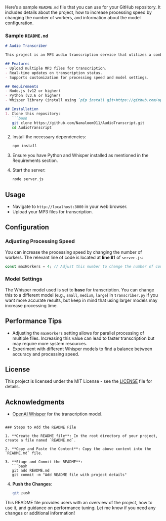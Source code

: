 Here’s a sample `README.md` file that you can use for your GitHub repository. It includes details about the project, how to increase processing speed by changing the number of workers, and information about the model configuration.

### Sample `README.md`

```markdown
# Audio Transcriber

This project is an MP3 audio transcription service that utilizes a combination of Node.js and Python's Whisper model to convert audio files into text. The service allows users to upload multiple MP3 files and receive transcriptions in real-time.

## Features
- Upload multiple MP3 files for transcription.
- Real-time updates on transcription status.
- Supports customization for processing speed and model settings.

## Requirements
- Node.js (v12 or higher)
- Python (v3.6 or higher)
- Whisper library (install using `pip install git+https://github.com/openai/whisper.git`)

## Installation
1. Clone this repository:
   ```bash
   git clone https://github.com/Namaloom911/AudioTranscript.git
   cd AudioTranscript
   ```

2. Install the necessary dependencies:
   ```bash
   npm install
   ```

3. Ensure you have Python and Whisper installed as mentioned in the Requirements section.

4. Start the server:
   ```bash
   node server.js
   ```

## Usage
- Navigate to `http://localhost:3000` in your web browser.
- Upload your MP3 files for transcription.

## Configuration
### Adjusting Processing Speed
You can increase the processing speed by changing the number of workers. The relevant line of code is located at **line 81** of `server.js`:

```javascript
const maxWorkers = 4; // Adjust this number to change the number of concurrent workers
```

### Model Settings
The Whisper model used is set to **base** for transcription. You can change this to a different model (e.g., `small`, `medium`, `large`) in `transcriber.py` if you want more accurate results, but keep in mind that using larger models may increase processing time.

## Performance Tips
- Adjusting the `maxWorkers` setting allows for parallel processing of multiple files. Increasing this value can lead to faster transcription but may require more system resources.
- Experiment with different Whisper models to find a balance between accuracy and processing speed.

## License
This project is licensed under the MIT License - see the [LICENSE](LICENSE) file for details.

## Acknowledgments
- [OpenAI Whisper](https://github.com/openai/whisper) for the transcription model.
```

### Steps to Add the README File

1. **Create the README file**: In the root directory of your project, create a file named `README.md`.

2. **Copy and Paste the Content**: Copy the above content into the `README.md` file.

3. **Stage and Commit the README**:
   ```bash
   git add README.md
   git commit -m "Add README file with project details"
   ```

4. **Push the Changes**:
   ```bash
   git push
   ```

This README file provides users with an overview of the project, how to use it, and guidance on performance tuning. Let me know if you need any changes or additional information!